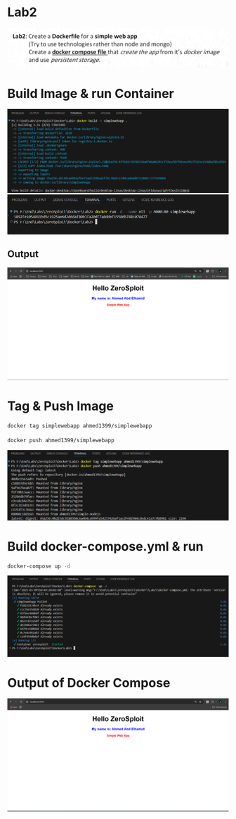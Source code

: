 # Lab2
![Architecture](./assets/Lab2.png)

# Build Image & run Container
![Architecture](./assets/build-image.png)
![Architecture](./assets/run-container.png)

## Output
![Architecture](./assets/test-image.png)

# Tag & Push Image
```bash
docker tag simplewebapp ahmed1399/simplewebapp

docker push ahmed1399/simplewebapp
```
![Architecture](./assets/tag-push.png)

# Build docker-compose.yml & run
```bash
docker-compose up -d
```
![Architecture](./assets/docker-compose.png)

# Output of Docker Compose
![Architecture](./assets/Output%20docker_compose.png)

